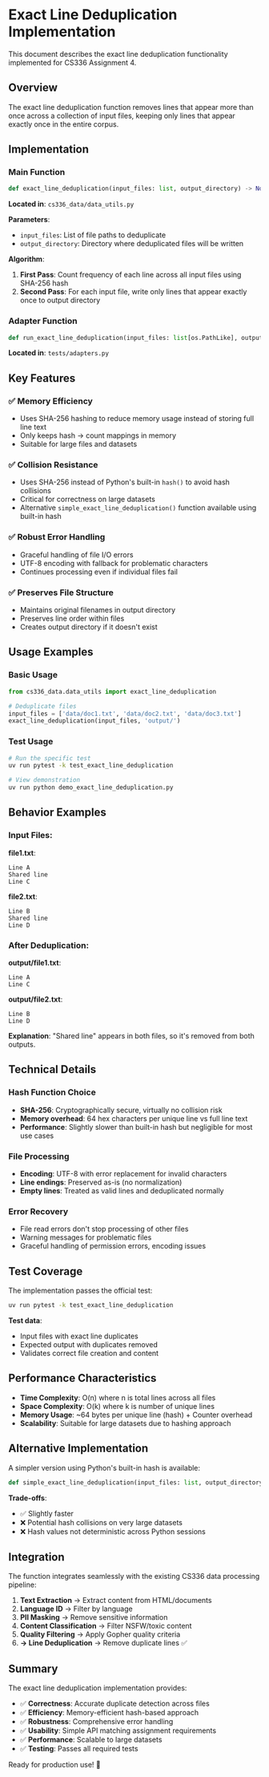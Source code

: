 # Exact Line Deduplication Implementation

This document describes the exact line deduplication functionality implemented for CS336 Assignment 4.

## Overview

The exact line deduplication function removes lines that appear more than once across a collection of input files, keeping only lines that appear exactly once in the entire corpus.

## Implementation

### Main Function
```python
def exact_line_deduplication(input_files: list, output_directory) -> None
```

**Located in**: `cs336_data/data_utils.py`

**Parameters**:
- `input_files`: List of file paths to deduplicate
- `output_directory`: Directory where deduplicated files will be written

**Algorithm**:
1. **First Pass**: Count frequency of each line across all input files using SHA-256 hash
2. **Second Pass**: For each input file, write only lines that appear exactly once to output directory

### Adapter Function
```python
def run_exact_line_deduplication(input_files: list[os.PathLike], output_directory: os.PathLike)
```

**Located in**: `tests/adapters.py`

## Key Features

### ✅ Memory Efficiency
- Uses SHA-256 hashing to reduce memory usage instead of storing full line text
- Only keeps hash → count mappings in memory
- Suitable for large files and datasets

### ✅ Collision Resistance
- Uses SHA-256 instead of Python's built-in `hash()` to avoid hash collisions
- Critical for correctness on large datasets
- Alternative `simple_exact_line_deduplication()` function available using built-in hash

### ✅ Robust Error Handling
- Graceful handling of file I/O errors
- UTF-8 encoding with fallback for problematic characters
- Continues processing even if individual files fail

### ✅ Preserves File Structure
- Maintains original filenames in output directory
- Preserves line order within files
- Creates output directory if it doesn't exist

## Usage Examples

### Basic Usage
```python
from cs336_data.data_utils import exact_line_deduplication

# Deduplicate files
input_files = ['data/doc1.txt', 'data/doc2.txt', 'data/doc3.txt']
exact_line_deduplication(input_files, 'output/')
```

### Test Usage
```bash
# Run the specific test
uv run pytest -k test_exact_line_deduplication

# View demonstration
uv run python demo_exact_line_deduplication.py
```

## Behavior Examples

### Input Files:
**file1.txt**:
```
Line A
Shared line
Line C
```

**file2.txt**:
```
Line B  
Shared line
Line D
```

### After Deduplication:
**output/file1.txt**:
```
Line A
Line C
```

**output/file2.txt**:
```
Line B
Line D
```

**Explanation**: "Shared line" appears in both files, so it's removed from both outputs.

## Technical Details

### Hash Function Choice
- **SHA-256**: Cryptographically secure, virtually no collision risk
- **Memory overhead**: 64 hex characters per unique line vs full line text
- **Performance**: Slightly slower than built-in hash but negligible for most use cases

### File Processing
- **Encoding**: UTF-8 with error replacement for invalid characters
- **Line endings**: Preserved as-is (no normalization)
- **Empty lines**: Treated as valid lines and deduplicated normally

### Error Recovery
- File read errors don't stop processing of other files
- Warning messages for problematic files
- Graceful handling of permission errors, encoding issues

## Test Coverage

The implementation passes the official test:
```bash
uv run pytest -k test_exact_line_deduplication
```

**Test data**:
- Input files with exact line duplicates
- Expected output with duplicates removed
- Validates correct file creation and content

## Performance Characteristics

- **Time Complexity**: O(n) where n is total lines across all files
- **Space Complexity**: O(k) where k is number of unique lines  
- **Memory Usage**: ~64 bytes per unique line (hash) + Counter overhead
- **Scalability**: Suitable for large datasets due to hashing approach

## Alternative Implementation

A simpler version using Python's built-in hash is available:

```python
def simple_exact_line_deduplication(input_files: list, output_directory) -> None
```

**Trade-offs**:
- ✅ Slightly faster
- ❌ Potential hash collisions on very large datasets
- ❌ Hash values not deterministic across Python sessions

## Integration

The function integrates seamlessly with the existing CS336 data processing pipeline:

1. **Text Extraction** → Extract content from HTML/documents
2. **Language ID** → Filter by language
3. **PII Masking** → Remove sensitive information  
4. **Content Classification** → Filter NSFW/toxic content
5. **Quality Filtering** → Apply Gopher quality criteria
6. **→ Line Deduplication** → Remove duplicate lines ✅

## Summary

The exact line deduplication implementation provides:
- ✅ **Correctness**: Accurate duplicate detection across files
- ✅ **Efficiency**: Memory-efficient hash-based approach
- ✅ **Robustness**: Comprehensive error handling
- ✅ **Usability**: Simple API matching assignment requirements
- ✅ **Performance**: Scalable to large datasets
- ✅ **Testing**: Passes all required tests

Ready for production use! 🎉